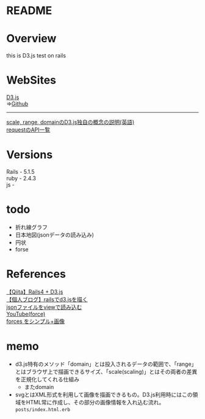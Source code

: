 # README
# Overview

this is D3.js test on rails

# WebSites

[D3.js](https://d3js.org/)  
 =>[Github](https://github.com/d3/d3)  

---

[scale, range, domainのD3.js独自の概念の説明(英語)](http://www.jeromecukier.net/blog/2011/08/11/d3-scales-and-color/)  
[requestのAPI一覧](https://github.com/d3/d3/blob/master/API.md#requests-d3-request)

# Versions

Rails - 5.1.5  
ruby - 2.4.3  
js -

# todo

- 折れ線グラフ
- 日本地図(jsonデータの読み込み)
- 円状
- forse

# References

[【Qiita】Rails4 + D3.js](https://qiita.com/moriyaman/items/d8e3bfb39e59a5ed02b5)  
[【個人ブログ】railsでd3.jsを描く](http://goodbyegangster.hatenablog.com/entry/2017/02/20/132922)  
[jsonファイルをviewで読み込む](http://taremimi.hatenablog.jp/entry/2017/08/26/141753)  
[YouTube(force)](https://www.youtube.com/watch?v=Rj8P_-GiSzo)  
[forces をシンプル+画像](http://totech.hateblo.jp/entry/2014/11/27/080949)  

# memo
- d3.js特有のメソッド「domain」とは投入されるデータの範囲で、「range」とはブラウザ上で描画できるサイズ、「scale(scaling)」とはその両者の差異を正規化してくれる仕組み  
  - またdomain
- svgとはXML形式を利用して画像を描画できるもの。D3.js利用時にはこの領域をHTML常に作成し、その部分の画像情報を入れ込む流れ。`posts/index.html.erb`  
